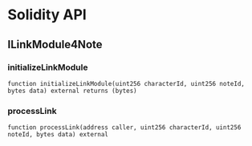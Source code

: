 # Solidity API

## ILinkModule4Note

### initializeLinkModule

```solidity
function initializeLinkModule(uint256 characterId, uint256 noteId, bytes data) external returns (bytes)
```

### processLink

```solidity
function processLink(address caller, uint256 characterId, uint256 noteId, bytes data) external
```

